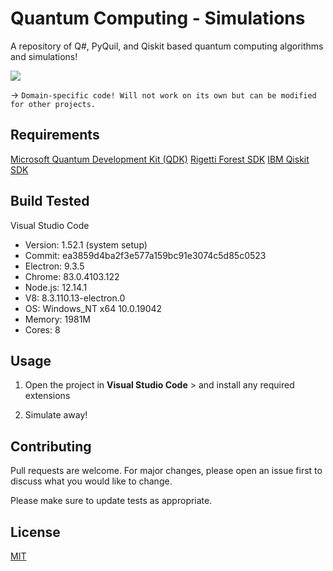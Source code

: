 # Quantum Computing - Simulations

A repository of Q#, PyQuil, and Qiskit based quantum computing algorithms and simulations!

![](https://upload.wikimedia.org/wikipedia/commons/thumb/f/f4/Bloch_Sphere.svg/500px-Bloch_Sphere.svg.png)

→ `Domain-specific code! Will not work on its own but can be modified for other projects.`

## Requirements

[Microsoft Quantum Development Kit (QDK)](https://www.microsoft.com/en-us/quantum/development-kit)
[Rigetti Forest SDK](https://pyquil-docs.rigetti.com/en/stable/start.html)
[IBM Qiskit SDK](https://qiskit.org/)


## Build Tested

Visual Studio Code
* Version: 1.52.1 (system setup)
* Commit: ea3859d4ba2f3e577a159bc91e3074c5d85c0523
* Electron: 9.3.5
* Chrome: 83.0.4103.122
* Node.js: 12.14.1
* V8: 8.3.110.13-electron.0
* OS: Windows_NT x64 10.0.19042
* Memory: 1981M
* Cores: 8

## Usage

1)	Open the project in **Visual Studio Code** > and install any required extensions

2)  Simulate away!

## Contributing

Pull requests are welcome. For major changes, please open an issue first to discuss what you would like to change.

Please make sure to update tests as appropriate.


## License
[MIT](https://choosealicense.com/licenses/mit/)
